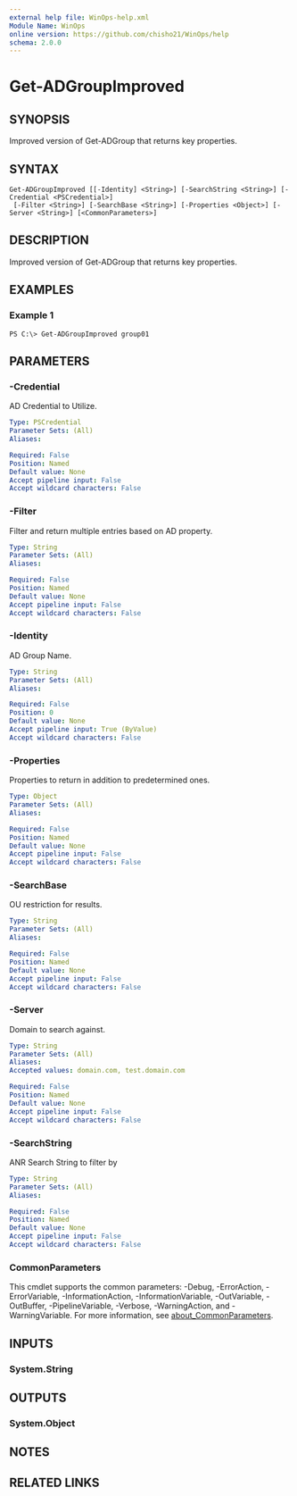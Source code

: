```yaml
---
external help file: WinOps-help.xml
Module Name: WinOps
online version: https://github.com/chisho21/WinOps/help
schema: 2.0.0
---
```


# Get-ADGroupImproved

## SYNOPSIS
Improved version of Get-ADGroup that returns key properties.

## SYNTAX

```
Get-ADGroupImproved [[-Identity] <String>] [-SearchString <String>] [-Credential <PSCredential>]
 [-Filter <String>] [-SearchBase <String>] [-Properties <Object>] [-Server <String>] [<CommonParameters>]
```

## DESCRIPTION
Improved version of Get-ADGroup that returns key properties.

## EXAMPLES

### Example 1
```
PS C:\> Get-ADGroupImproved group01

```

## PARAMETERS

### -Credential
AD Credential to Utilize.

```yaml
Type: PSCredential
Parameter Sets: (All)
Aliases:

Required: False
Position: Named
Default value: None
Accept pipeline input: False
Accept wildcard characters: False
```

### -Filter
Filter and return multiple entries based on AD property.

```yaml
Type: String
Parameter Sets: (All)
Aliases:

Required: False
Position: Named
Default value: None
Accept pipeline input: False
Accept wildcard characters: False
```

### -Identity
AD Group Name.

```yaml
Type: String
Parameter Sets: (All)
Aliases:

Required: False
Position: 0
Default value: None
Accept pipeline input: True (ByValue)
Accept wildcard characters: False
```

### -Properties
Properties to return in addition to predetermined ones.

```yaml
Type: Object
Parameter Sets: (All)
Aliases:

Required: False
Position: Named
Default value: None
Accept pipeline input: False
Accept wildcard characters: False
```

### -SearchBase
OU restriction for results.

```yaml
Type: String
Parameter Sets: (All)
Aliases:

Required: False
Position: Named
Default value: None
Accept pipeline input: False
Accept wildcard characters: False
```

### -Server
Domain to search against.

```yaml
Type: String
Parameter Sets: (All)
Aliases:
Accepted values: domain.com, test.domain.com

Required: False
Position: Named
Default value: None
Accept pipeline input: False
Accept wildcard characters: False
```

### -SearchString
ANR Search String to filter by

```yaml
Type: String
Parameter Sets: (All)
Aliases:

Required: False
Position: Named
Default value: None
Accept pipeline input: False
Accept wildcard characters: False
```

### CommonParameters
This cmdlet supports the common parameters: -Debug, -ErrorAction, -ErrorVariable, -InformationAction, -InformationVariable, -OutVariable, -OutBuffer, -PipelineVariable, -Verbose, -WarningAction, and -WarningVariable. For more information, see [about_CommonParameters](http://go.microsoft.com/fwlink/?LinkID=113216).

## INPUTS

### System.String
## OUTPUTS

### System.Object
## NOTES

## RELATED LINKS


